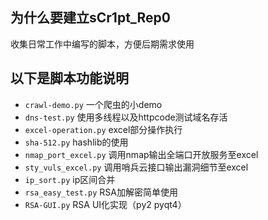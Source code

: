 ## 为什么要建立sCr1pt_Rep0
收集日常工作中编写的脚本，方便后期需求使用

## 以下是脚本功能说明
* `crawl-demo.py` 一个爬虫的小demo
* `dns-test.py` 使用多线程以及httpcode测试域名存活
* `excel-operation.py` excel部分操作执行
* `sha-512.py`  hashlib的使用
* `nmap_port_excel.py`  调用nmap输出全端口开放服务至excel
* `sty_vuls_excel.py`  调用哨兵云接口输出漏洞细节至excel
* `ip_sort.py`  ip区间合并
* `rsa_easy_test.py`  RSA加解密简单使用
* `RSA-GUI.py`  RSA UI化实现（py2 pyqt4）
